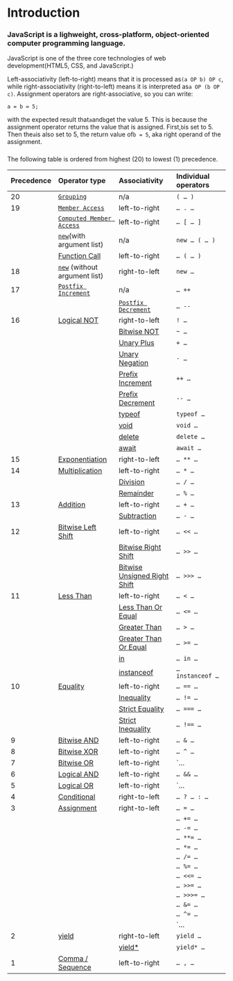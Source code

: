# Introduction

### JavaScript is a lighweight, cross-platform, object-oriented computer programming language.

JavaScript is one of the three core technologies of web development\(HTML5, CSS, and JavaScript.\)

Left-associativity \(left-to-right\) means that it is processed as`(a OP b) OP c`, while right-associativity \(right-to-left\) means it is interpreted as`a OP (b OP c)`. Assignment operators are right-associative, so you can write:

```
a = b = 5;
```

with the expected result that`a`and`b`get the value 5. This is because the assignment operator returns the value that is assigned. First,`b`is set to 5. Then the`a`is also set to 5, the return value of`b = 5`, aka right operand of the assignment.

### 

The following table is ordered from highest \(20\) to lowest \(1\) precedence.

| Precedence | Operator type | Associativity | Individual operators |
| :--- | :--- | :--- | :--- |
| 20 | [`Grouping`](https://developer.mozilla.org/en-US/docs/Web/JavaScript/Reference/Operators/Grouping) | n/a | `( … )` |
| 19 | [`Member Access`](https://developer.mozilla.org/en-US/docs/Web/JavaScript/Reference/Operators/Property_Accessors#Dot_notation) | left-to-right | `… . …` |
|  | [`Computed Member Access`](https://developer.mozilla.org/en-US/docs/Web/JavaScript/Reference/Operators/Property_Accessors#Bracket_notation) | left-to-right | `… [ … ]` |
|  | [`new`](https://developer.mozilla.org/en-US/docs/Web/JavaScript/Reference/Operators/new)\(with argument list\) | n/a | `new … ( … )` |
|  | [Function Call](https://developer.mozilla.org/en-US/docs/Web/JavaScript/Guide/Functions) | left-to-right | `… ( … )` |
| 18 | [`new`](https://developer.mozilla.org/en-US/docs/Web/JavaScript/Reference/Operators/new) \(without argument list\) | right-to-left | `new …` |
| 17 | [`Postfix Increment`](https://developer.mozilla.org/en-US/docs/Web/JavaScript/Reference/Operators/Arithmetic_Operators#Increment) | n/a | `… ++` |
|  |  | [`Postfix Decrement`](https://developer.mozilla.org/en-US/docs/Web/JavaScript/Reference/Operators/Arithmetic_Operators#Decrement) | `… --` |
| 16 | [Logical NOT](https://developer.mozilla.org/en-US/docs/Web/JavaScript/Reference/Operators/Logical_Operators#Logical_NOT) | right-to-left | `! …` |
|  |  | [Bitwise NOT](https://developer.mozilla.org/en-US/docs/Web/JavaScript/Reference/Operators/Bitwise_Operators#Bitwise_NOT) | `~ …` |
|  |  | [Unary Plus](https://developer.mozilla.org/en-US/docs/Web/JavaScript/Reference/Operators/Arithmetic_Operators#Unary_plus) | `+ …` |
|  |  | [Unary Negation](https://developer.mozilla.org/en-US/docs/Web/JavaScript/Reference/Operators/Arithmetic_Operators#Unary_negation) | `- …` |
|  |  | [Prefix Increment](https://developer.mozilla.org/en-US/docs/Web/JavaScript/Reference/Operators/Arithmetic_Operators#Increment) | `++ …` |
|  |  | [Prefix Decrement](https://developer.mozilla.org/en-US/docs/Web/JavaScript/Reference/Operators/Arithmetic_Operators#Decrement) | `-- …` |
|  |  | [typeof](https://developer.mozilla.org/en-US/docs/Web/JavaScript/Reference/Operators/typeof) | `typeof …` |
|  |  | [void](https://developer.mozilla.org/en-US/docs/Web/JavaScript/Reference/Operators/void) | `void …` |
|  |  | [delete](https://developer.mozilla.org/en-US/docs/Web/JavaScript/Reference/Operators/delete) | `delete …` |
|  |  | [await](https://developer.mozilla.org/en-US/docs/Web/JavaScript/Reference/Operators/await) | `await …` |
| 15 | [Exponentiation](https://developer.mozilla.org/en-US/docs/Web/JavaScript/Reference/Operators/Arithmetic_Operators#Exponentiation) | right-to-left | `… ** …` |
| 14 | [Multiplication](https://developer.mozilla.org/en-US/docs/Web/JavaScript/Reference/Operators/Arithmetic_Operators#Multiplication) | left-to-right | `… * …` |
|  |  | [Division](https://developer.mozilla.org/en-US/docs/Web/JavaScript/Reference/Operators/Arithmetic_Operators#Division) | `… / …` |
|  |  | [Remainder](https://developer.mozilla.org/en-US/docs/Web/JavaScript/Reference/Operators/Arithmetic_Operators#Remainder) | `… % …` |
| 13 | [Addition](https://developer.mozilla.org/en-US/docs/Web/JavaScript/Reference/Operators/Arithmetic_Operators#Addition) | left-to-right | `… + …` |
|  |  | [Subtraction](https://developer.mozilla.org/en-US/docs/Web/JavaScript/Reference/Operators/Arithmetic_Operators#Subtraction) | `… - …` |
| 12 | [Bitwise Left Shift](https://developer.mozilla.org/en-US/docs/Web/JavaScript/Reference/Operators/Bitwise_Operators) | left-to-right | `… << …` |
|  |  | [Bitwise Right Shift](https://developer.mozilla.org/en-US/docs/Web/JavaScript/Reference/Operators/Bitwise_Operators) | `… >> …` |
|  |  | [Bitwise Unsigned Right Shift](https://developer.mozilla.org/en-US/docs/Web/JavaScript/Reference/Operators/Bitwise_Operators) | `… >>> …` |
| 11 | [Less Than](https://developer.mozilla.org/en-US/docs/Web/JavaScript/Reference/Operators/Comparison_Operators#Less_than_operator) | left-to-right | `… < …` |
|  |  | [Less Than Or Equal](https://developer.mozilla.org/en-US/docs/Web/JavaScript/Reference/Operators/Comparison_Operators#Less_than__or_equal_operator) | `… <= …` |
|  |  | [Greater Than](https://developer.mozilla.org/en-US/docs/Web/JavaScript/Reference/Operators/Comparison_Operators#Greater_than_operator) | `… > …` |
|  |  | [Greater Than Or Equal](https://developer.mozilla.org/en-US/docs/Web/JavaScript/Reference/Operators/Comparison_Operators#Greater_than_or_equal_operator) | `… >= …` |
|  |  | [in](https://developer.mozilla.org/en-US/docs/Web/JavaScript/Reference/Operators/in) | `… in …` |
|  |  | [instanceof](https://developer.mozilla.org/en-US/docs/Web/JavaScript/Reference/Operators/instanceof) | `… instanceof …` |
| 10 | [Equality](https://developer.mozilla.org/en-US/docs/Web/JavaScript/Reference/Operators/Comparison_Operators#Equality) | left-to-right | `… == …` |
|  |  | [Inequality](https://developer.mozilla.org/en-US/docs/Web/JavaScript/Reference/Operators/Comparison_Operators#Inequality) | `… != …` |
|  |  | [Strict Equality](https://developer.mozilla.org/en-US/docs/Web/JavaScript/Reference/Operators/Comparison_Operators#Identity) | `… === …` |
|  |  | [Strict Inequality](https://developer.mozilla.org/en-US/docs/Web/JavaScript/Reference/Operators/Comparison_Operators#Nonidentity) | `… !== …` |
| 9 | [Bitwise AND](https://developer.mozilla.org/en-US/docs/Web/JavaScript/Reference/Operators/Bitwise_Operators#Bitwise_AND) | left-to-right | `… & …` |
| 8 | [Bitwise XOR](https://developer.mozilla.org/en-US/docs/Web/JavaScript/Reference/Operators/Bitwise_Operators#Bitwise_XOR) | left-to-right | `… ^ …` |
| 7 | [Bitwise OR](https://developer.mozilla.org/en-US/docs/Web/JavaScript/Reference/Operators/Bitwise_Operators#Bitwise_OR) | left-to-right | `… | …` |
| 6 | [Logical AND](https://developer.mozilla.org/en-US/docs/Web/JavaScript/Reference/Operators/Logical_Operators#Logical_AND) | left-to-right | `… && …` |
| 5 | [Logical OR](https://developer.mozilla.org/en-US/docs/Web/JavaScript/Reference/Operators/Logical_Operators#Logical_OR) | left-to-right | `… || …` |
| 4 | [Conditional](https://developer.mozilla.org/en-US/docs/Web/JavaScript/Reference/Operators/Conditional_Operator) | right-to-left | `… ? … : …` |
| 3 | [Assignment](https://developer.mozilla.org/en-US/docs/Web/JavaScript/Reference/Operators/Assignment_Operators) | right-to-left | `… = …` |
|  |  |  | `… += …` |
|  |  |  | `… -= …` |
|  |  |  | `… **= …` |
|  |  |  | `… *= …` |
|  |  |  | `… /= …` |
|  |  |  | `… %= …` |
|  |  |  | `… <<= …` |
|  |  |  | `… >>= …` |
|  |  |  | `… >>>= …` |
|  |  |  | `… &= …` |
|  |  |  | `… ^= …` |
|  |  |  | `… |= …` |
| 2 | [yield](https://developer.mozilla.org/en-US/docs/Web/JavaScript/Reference/Operators/yield) | right-to-left | `yield …` |
|  |  | [yield\*](https://developer.mozilla.org/en-US/docs/Web/JavaScript/Reference/Operators/yield*) | `yield* …` |
| 1 | [Comma / Sequence](https://developer.mozilla.org/en-US/docs/Web/JavaScript/Reference/Operators/Comma_Operator) | left-to-right | `… , …` |





